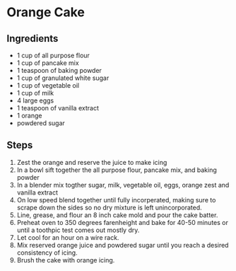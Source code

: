 # Orange Cake 
## Ingredients 
- 1 cup of all purpose flour 
- 1 cup of pancake mix 
- 1 teaspoon of baking powder 
- 1 cup of granulated white sugar 
- 1 cup of vegetable oil 
- 1 cup of milk 
- 4 large eggs 
- 1 teaspoon of vanilla extract 
- 1 orange 
- powdered sugar 
 
## Steps 
1. Zest the orange and reserve the juice to make icing 
2. In a bowl sift together the all purpose flour, pancake mix, and baking powder 
3. In a blender mix togther sugar, milk, vegetable oil, eggs, orange zest and vanilla extract 
4. On low speed blend together until fully incorperated, making sure to scrape down the sides so no dry mixture is left unincorporated. 
5. Line, grease, and flour an 8 inch cake mold and pour the cake batter. 
6. Preheat oven to 350 degrees farenheight and bake for 40-50 minutes or until a toothpic test comes out mostly dry. 
7. Let cool for an hour on a wire rack. 
8. Mix reserved orange juice and powdered sugar until you reach a desired consistency of icing.  
9. Brush the cake with orange icing.  